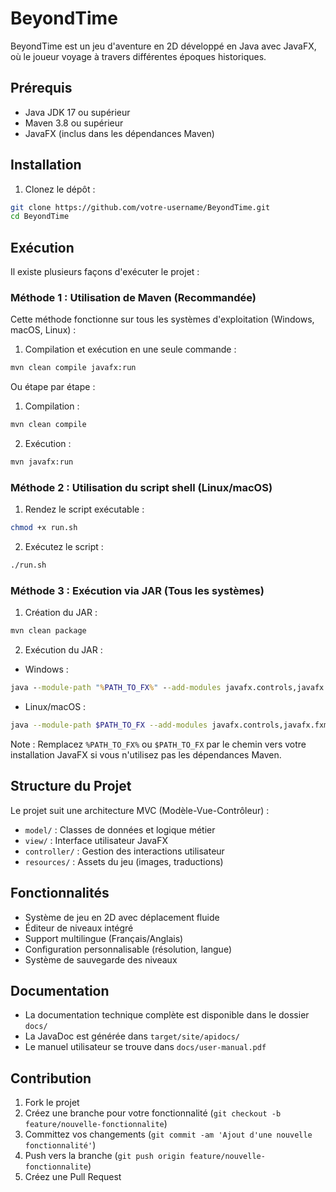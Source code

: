 # BeyondTime

BeyondTime est un jeu d'aventure en 2D développé en Java avec JavaFX, où le joueur voyage à travers différentes époques historiques.

## Prérequis

- Java JDK 17 ou supérieur
- Maven 3.8 ou supérieur
- JavaFX (inclus dans les dépendances Maven)

## Installation

1. Clonez le dépôt :
```bash
git clone https://github.com/votre-username/BeyondTime.git
cd BeyondTime
```

## Exécution

Il existe plusieurs façons d'exécuter le projet :

### Méthode 1 : Utilisation de Maven (Recommandée)

Cette méthode fonctionne sur tous les systèmes d'exploitation (Windows, macOS, Linux) :

1. Compilation et exécution en une seule commande :
```bash
mvn clean compile javafx:run
```

Ou étape par étape :

1. Compilation :
```bash
mvn clean compile
```

2. Exécution :
```bash
mvn javafx:run
```

### Méthode 2 : Utilisation du script shell (Linux/macOS)

1. Rendez le script exécutable :
```bash
chmod +x run.sh
```

2. Exécutez le script :
```bash
./run.sh
```

### Méthode 3 : Exécution via JAR (Tous les systèmes)

1. Création du JAR :
```bash
mvn clean package
```

2. Exécution du JAR :
- Windows :
```cmd
java --module-path "%PATH_TO_FX%" --add-modules javafx.controls,javafx.fxml -jar target/beyondtime-1.0.0.jar
```
- Linux/macOS :
```bash
java --module-path $PATH_TO_FX --add-modules javafx.controls,javafx.fxml -jar target/beyondtime-1.0.0.jar
```

Note : Remplacez `%PATH_TO_FX%` ou `$PATH_TO_FX` par le chemin vers votre installation JavaFX si vous n'utilisez pas les dépendances Maven.

## Structure du Projet

Le projet suit une architecture MVC (Modèle-Vue-Contrôleur) :

- `model/` : Classes de données et logique métier
- `view/` : Interface utilisateur JavaFX
- `controller/` : Gestion des interactions utilisateur
- `resources/` : Assets du jeu (images, traductions)

## Fonctionnalités

- Système de jeu en 2D avec déplacement fluide
- Éditeur de niveaux intégré
- Support multilingue (Français/Anglais)
- Configuration personnalisable (résolution, langue)
- Système de sauvegarde des niveaux

## Documentation

- La documentation technique complète est disponible dans le dossier `docs/`
- La JavaDoc est générée dans `target/site/apidocs/`
- Le manuel utilisateur se trouve dans `docs/user-manual.pdf`

## Contribution

1. Fork le projet
2. Créez une branche pour votre fonctionnalité (`git checkout -b feature/nouvelle-fonctionnalite`)
3. Committez vos changements (`git commit -am 'Ajout d'une nouvelle fonctionnalité'`)
4. Push vers la branche (`git push origin feature/nouvelle-fonctionnalite`)
5. Créez une Pull Request

